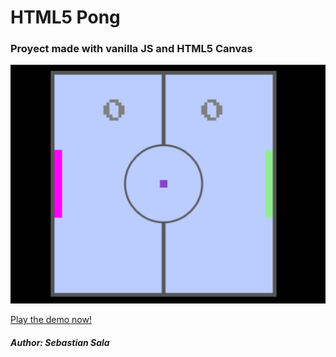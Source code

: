 # HTML5 Pong

<h3>Proyect made with vanilla JS and HTML5 Canvas</h3>

![HTML5 Pong image](extra/html5-pong.png)

[Play the demo now!](https://sebastiansala.github.io/HTML5-Pong-Page)

<h5>Author: Sebastian Sala</h5>
